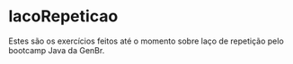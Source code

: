 # lacoRepeticao
Estes são os exercícios feitos até o momento sobre laço de repetição pelo bootcamp Java da GenBr.
